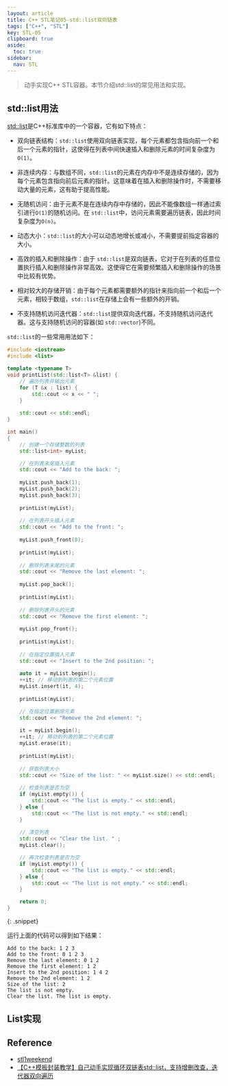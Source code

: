 ```yaml
---
layout: article
title: C++ STL笔记05-std::list双向链表
tags: ["C++", "STL"]
key: STL-05
clipboard: true
aside:
  toc: true
sidebar:
  nav: STL
---
```


> 动手实现C++ STL容器。本节介绍std::list的常见用法和实现。
<!--more-->

## std::list用法

[std::list](https://en.cppreference.com/w/cpp/container/list)是C++标准库中的一个容器，它有如下特点：

- 双向链表结构：`std::list`使用双向链表实现，每个元素都包含指向前一个和后一个元素的指针，这使得在列表中间快速插入和删除元素的时间复杂度为`O(1)`。

- 非连续内存：与数组不同，`std::list`的元素在内存中不是连续存储的，因为每个元素包含指向前后元素的指针。这意味着在插入和删除操作时，不需要移动大量的元素，这有助于提高性能。

- 无随机访问：由于元素不是在连续内存中存储的，因此不能像数组一样通过索引进行`O(1)`的随机访问。在 `std::list`中，访问元素需要遍历链表，因此时间复杂度为`O(n)`。

- 动态大小：`std::list`的大小可以动态地增长或减小，不需要提前指定容器的大小。

- 高效的插入和删除操作：由于 `std::list`是双向链表，它对于在列表的任意位置执行插入和删除操作非常高效。这使得它在需要频繁插入和删除操作的场景中比较有优势。

- 相对较大的存储开销：由于每个元素都需要额外的指针来指向前一个和后一个元素，相较于数组，`std::list`在存储上会有一些额外的开销。

- 不支持随机访问迭代器：`std::list`提供双向迭代器，不支持随机访问迭代器。这与支持随机访问的容器(如 `std::vector`)不同。

`std::list`的一些常用用法如下：

```cpp
#include <iostream>
#include <list>

template <typename T>
void printList(std::list<T> &list) {
    // 遍历列表并输出元素
    for (T &x : list) {
        std::cout << x << " ";
    }
    
    std::cout << std::endl;
}

int main()
{
    // 创建一个存储整数的列表
    std::list<int> myList;

    // 在列表末尾插入元素
    std::cout << "Add to the back: ";
    
    myList.push_back(1);
    myList.push_back(2);
    myList.push_back(3);
    
    printList(myList);
    
    // 在列表开头插入元素
    std::cout << "Add to the front: ";
    
    myList.push_front(0);
    
    printList(myList);
    
    // 删除列表末尾的元素
    std::cout << "Remove the last element: ";
    
    myList.pop_back();
    
    printList(myList);
    
    // 删除列表开头的元素
    std::cout << "Remove the first element: ";
    
    myList.pop_front();
    
    printList(myList);
    
    // 在指定位置插入元素
    std::cout << "Insert to the 2nd position: ";
    
    auto it = myList.begin();
    ++it; // 移动到列表的第二个元素位置
    myList.insert(it, 4);
    
    printList(myList);

    // 在指定位置删除元素
    std::cout << "Remove the 2nd element: ";
    
    it = myList.begin();
    ++it; // 移动到列表的第二个元素位置
    myList.erase(it);
    
    printList(myList);
    
    // 获取列表大小
    std::cout << "Size of the list: " << myList.size() << std::endl;
    
    // 检查列表是否为空
    if (myList.empty()) {
        std::cout << "The list is empty." << std::endl;
    } else {
        std::cout << "The list is not empty." << std::endl;
    }
    
    // 清空列表
    std::cout << "Clear the list. " ;
    myList.clear();

    // 再次检查列表是否为空
    if (myList.empty()) {
        std::cout << "The list is empty." << std::endl;
    } else {
        std::cout << "The list is not empty." << std::endl;
    }

    return 0;
}
```
{: .snippet}

运行上面的代码可以得到如下结果：

```
Add to the back: 1 2 3 
Add to the front: 0 1 2 3 
Remove the last element: 0 1 2 
Remove the first element: 1 2 
Insert to the 2nd position: 1 4 2 
Remove the 2nd element: 1 2 
Size of the list: 2
The list is not empty.
Clear the list. The list is empty.
```

## List实现

## Reference

- [stl1weekend](https://github.com/parallel101/stl1weekend/tree/main#%E8%87%AA%E5%B7%B1%E5%AE%9E%E7%8E%B0%E6%89%80%E6%9C%89stl%E5%AE%B9%E5%99%A8)
- [【C++模板封装教学】自己动手实现循环双链表std::list，支持增删改查，迭代器双向遍历](https://www.bilibili.com/video/BV1SC4y1G7Ab/?spm_id_from=333.788&vd_source=7a2542c6c909b3ee1fab551277360826)